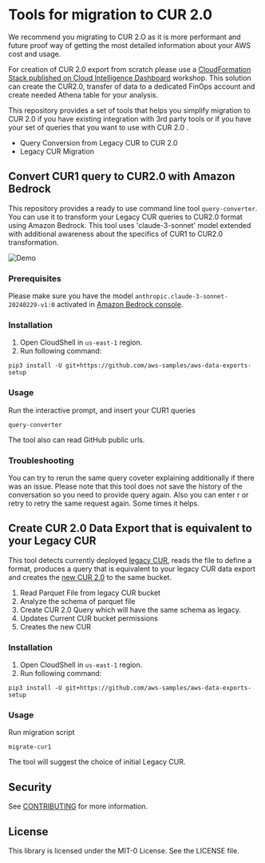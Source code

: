# Tools for migration to CUR 2.0

We recommend you migrating to CUR 2.O as it is more performant and future proof way of getting the most detailed information about your AWS cost and usage.

For creation of CUR 2.0 export from scratch please use a [CloudFormation Stack published on Cloud Intelligence Dashboard](https://catalog.workshops.aws/awscid/en-US/data-exports) workshop. This solution can create the CUR2.0, transfer of data to a dedicated FinOps account and create needed Athena table for your analysis.

This repository provides a set of tools that helps you simplify migration to CUR 2.0 if you have existing integration with 3rd party tools or if you have your set of queries that you want to use with CUR 2.0 .

* Query Conversion from Legacy CUR to CUR 2.0
* Legacy CUR Migration


## Convert CUR1 query to CUR2.0 with Amazon Bedrock

This repository provides a ready to use command line tool `query-converter`. You can use it to transform your Legacy CUR queries to CUR2.0 format using Amazon Bedrock. This tool uses 'claude-3-sonnet' model extended with additional awareness about the specifics of CUR1 to CUR2.0 transformation.

![Demo](images/query-converter.gif)

### Prerequisites

Please make sure you have the model `anthropic.claude-3-sonnet-20240229-v1:0` activated in [Amazon Bedrock console](https://console.aws.amazon.com/bedrock).

### Installation

1. Open CloudShell in `us-east-1` region.
2. Run following command:
```
pip3 install -U git+https://github.com/aws-samples/aws-data-exports-setup
```
### Usage
Run the interactive prompt, and insert your CUR1 queries
```
query-converter
```

The tool also can read GitHub public urls.

### Troubleshooting

You can try to rerun the same query coveter explaining additionally if there was an issue. Please note that this tool does not save the history of the conversation so you need to provide query again. Also you can enter r or retry to retry the same request again. Some times it helps.



## Create CUR 2.0 Data Export that is equivalent to your Legacy CUR

This tool detects currently deployed [legacy CUR](https://boto3.amazonaws.com/v1/documentation/api/latest/reference/services/cur.html), reads the file to define a format, produces a query that is equivalent to your legacy CUR data export and creates the [new CUR 2.0](https://boto3.amazonaws.com/v1/documentation/api/latest/reference/services/bcm-data-exports.html) to the same bucket.

1. Read Parquet File from legacy CUR bucket
2. Analyze the schema of parquet file
3. Create CUR 2.0 Query which will have the same schema as legacy.
4. Updates Current CUR bucket permissions
5. Creates the new CUR

### Installation
1. Open CloudShell in `us-east-1` region.
2. Run following command:
```
pip3 install -U git+https://github.com/aws-samples/aws-data-exports-setup
```

### Usage
Run migration script
```
migrate-cur1
```
The tool will suggest the choice of initial Legacy CUR.

## Security

See [CONTRIBUTING](CONTRIBUTING.md#security-issue-notifications) for more information.

## License

This library is licensed under the MIT-0 License. See the LICENSE file.


